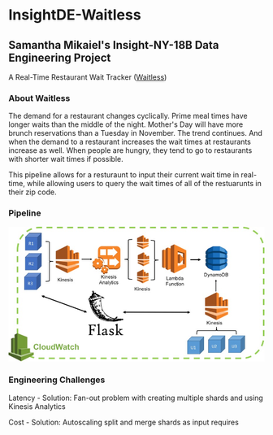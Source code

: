 # InsightDE-Waitless
## Samantha Mikaiel's Insight-NY-18B Data Engineering Project

A Real-Time Restaurant Wait Tracker ([Waitless](http:/waitless.site))

### About Waitless
The demand for a restaurant changes cyclically. Prime meal times have longer waits than the middle of the night. Mother's Day will have more brunch reservations than a Tuesday in November. The trend continues. And when the demand to a restaurant increases the wait times at restaurants increase as well. When people are hungry, they tend to go to restaurants with shorter wait times if possible.

This pipeline allows for a resturaunt to input their current wait time in real-time, while allowing users to query the wait times of all of the restuarunts in their zip code.

### Pipeline
![alt text](https://github.com/samanthamikaiel/InsightDE-Waitless/blob/master/Pipeline.jpg?raw=true)

### Engineering Challenges
Latency - 
  Solution: Fan-out problem with creating multiple shards and using Kinesis Analytics
  
Cost - 
  Solution: Autoscaling split and merge shards as input requires

